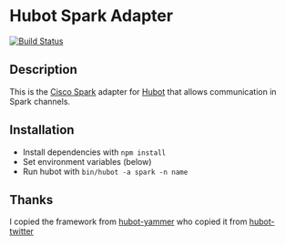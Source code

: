 # Hubot Spark Adapter

[![Build Status](https://travis-ci.org/tonybaloney/hubot-spark.svg?branch=master)](https://travis-ci.org/tonybaloney/hubot-spark)

## Description

This is the [Cisco Spark](http://www.yammer.com) adapter for [Hubot](https://github.com/github/hubot) that allows communication in Spark channels.

## Installation

* Install dependencies with `npm install`
* Set environment variables (below)
* Run hubot with `bin/hubot -a spark -n name`

## Thanks

I copied the framework from [hubot-yammer](https://github.com/athieriot/hubot-yammer) who copied it from [hubot-twitter](https://github.com/MathildeLemee/hubot-twitter.git) 
